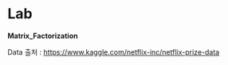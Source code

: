 # Lab



**Matrix_Factorization**

Data 출처 : https://www.kaggle.com/netflix-inc/netflix-prize-data

